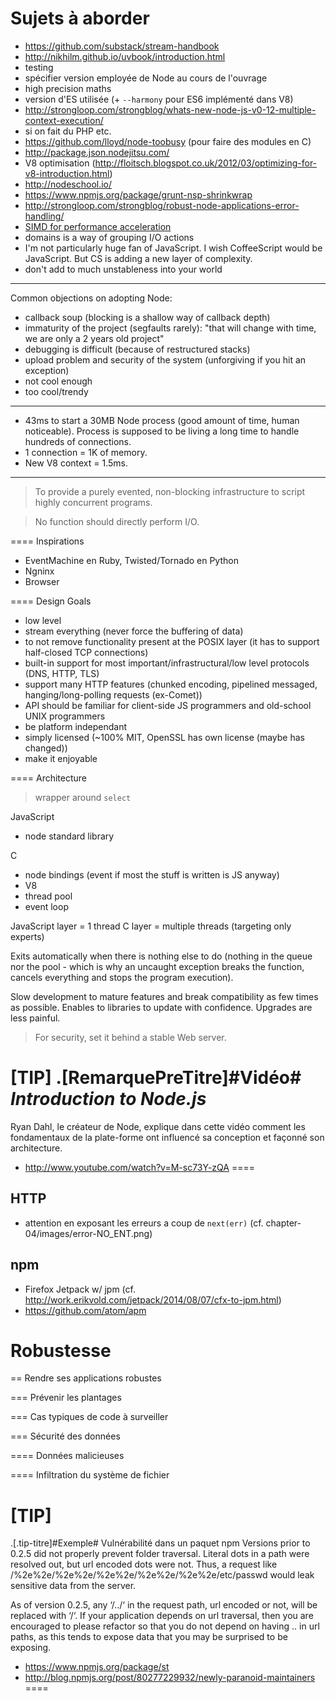 # Sujets à aborder

- https://github.com/substack/stream-handbook
- http://nikhilm.github.io/uvbook/introduction.html
- testing
- spécifier version employée de Node au cours de l'ouvrage
- high precision maths
- version d'ES utilisée (+ `--harmony` pour ES6 implémenté dans V8)
- http://strongloop.com/strongblog/whats-new-node-js-v0-12-multiple-context-execution/
- si on fait du PHP etc.
- https://github.com/lloyd/node-toobusy (pour faire des modules en C)
- http://package.json.nodejitsu.com/
- V8 optimisation (http://floitsch.blogspot.co.uk/2012/03/optimizing-for-v8-introduction.html)
- http://nodeschool.io/
- https://www.npmjs.org/package/grunt-nsp-shrinkwrap
- http://strongloop.com/strongblog/robust-node-applications-error-handling/
- [SIMD for performance acceleration](http://engineering.voxer.com/2013/12/02/hardwareaccelerated-crc32-for-nodejs/)
- domains is a way of grouping I/O actions
- I'm not particularly huge fan of JavaScript. I wish CoffeeScript would be JavaScript. But CS is adding a new layer of complexity.
- don't add to much unstableness into your world

---

Common objections on adopting Node:

- callback soup (blocking is a shallow way of callback depth)
- immaturity of the project (segfaults rarely): "that will change with time, we are only a 2 years old project"
- debugging is difficult (because of restructured stacks)
- upload problem and security of the system (unforgiving if you hit an exception)
- not cool enough
- too cool/trendy


---

- 43ms to start a 30MB Node process (good amount of time, human noticeable).
Process is supposed to be living a long time to handle hundreds of connections.
- 1 connection = 1K of memory.
- New V8 context = 1.5ms.

---


> To provide a purely evented, non-blocking infrastructure to script highly concurrent programs.

> No function should directly perform I/O.

==== Inspirations

- EventMachine en Ruby, Twisted/Tornado en Python
- Ngninx
- Browser

==== Design Goals

- low level
- stream everything (never force the buffering of data)
- to not remove functionality present at the POSIX layer (it has to support half-closed TCP connections)
- built-in support for most important/infrastructural/low level protocols (DNS, HTTP, TLS)
- support many HTTP features (chunked encoding, pipelined messaged, hanging/long-polling requests (ex-Comet))
- API should be familiar for client-side JS programmers and old-school UNIX programmers
- be platform independant
- simply licensed (~100% MIT, OpenSSL has own license (maybe has changed))
- make it enjoyable

==== Architecture

> wrapper around `select`

JavaScript
- node standard library

C
- node bindings (event if most the stuff is written is JS anyway)
- V8
- thread pool
- event loop

JavaScript layer = 1 thread
C layer = multiple threads (targeting only experts)

Exits automatically when there is nothing else to do (nothing in the queue nor the pool - which is why an uncaught exception breaks the function, cancels everything and stops the program execution).

Slow development to mature features and break compatibility as few times as possible. Enables to libraries to update with confidence. Upgrades are less painful.

> For security, set it behind a stable Web server.

[TIP]
.[RemarquePreTitre]#Vidéo# _Introduction to Node.js_
====
Ryan Dahl, le créateur de Node, explique dans cette vidéo comment les fondamentaux de la plate-forme ont influencé sa conception et façonné son architecture.

- http://www.youtube.com/watch?v=M-sc73Y-zQA
====


## HTTP

- attention en exposant les erreurs a coup de `next(err)` (cf. chapter-04/images/error-NO_ENT.png)

## npm

- Firefox Jetpack w/ jpm (cf. http://work.erikvold.com/jetpack/2014/08/07/cfx-to-jpm.html)
- https://github.com/atom/apm


# Robustesse

== Rendre ses applications robustes

=== Prévenir les plantages

=== Cas typiques de code à surveiller

=== Sécurité des données

==== Données malicieuses

==== Infiltration du système de fichier

[TIP]
====
.[.tip-titre]#Exemple# Vulnérabilité dans un paquet npm
Versions prior to 0.2.5 did not properly prevent folder traversal. Literal dots in a path were resolved out, but url encoded dots were not. Thus, a request like /%2e%2e/%2e%2e/%2e%2e/%2e%2e/%2e%2e/etc/passwd would leak sensitive data from the server.

As of version 0.2.5, any ‘/../‘ in the request path, url encoded or not, will be replaced with ‘/‘. If your application depends on url traversal, then you are encouraged to please refactor so that you do not depend on having .. in url paths, as this tends to expose data that you may be surprised to be exposing.

- https://www.npmjs.org/package/st
- http://blog.npmjs.org/post/80277229932/newly-paranoid-maintainers
====